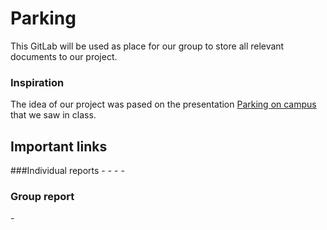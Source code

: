 # Parking

This GitLab will be used as place for our group to store all relevant documents to our project.

### Inspiration
The idea of our project was pased on the presentation [Parking on campus](https://medium.com/@kjs026/parking-on-campus-a-frustrating-time-consuming-issue-259ae8160b6#.cl5gaysto) that we saw in class.

## Important links
###Individual reports
-[]()
-[]()
-[]()
-[]()

### Group report
-[]()